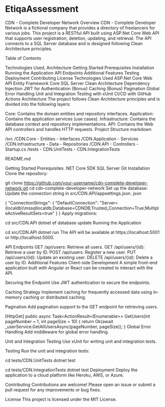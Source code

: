 # EtiqaAssessment
 
CDN - Complete Developer Network
Overview
CDN - Complete Developer Network is a fictional company that provides a directory of freelancers for various jobs. This project is a RESTful API built using ASP.Net Core Web API that supports user registration, deletion, updating, and retrieval. The API connects to a SQL Server database and is designed following Clean Architecture principles.

Table of Contents

Technologies Used,
Architecture
Getting Started
Prerequisites
Installation
Running the Application
API Endpoints
Additional Features
Testing
Deployment
Contributing
License
Technologies Used
ASP.Net Core Web API
Entity Framework Core
SQL Server
Clean Architecture
Dependency Injection
JWT for Authentication (Bonus)
Caching (Bonus)
Pagination
Global Error Handling
Unit and Integration Testing with xUnit
CI/CD with GitHub Actions
Architecture
The project follows Clean Architecture principles and is divided into the following layers:

Core: Contains the domain entities and repository interfaces.
Application: Contains the application services (use cases).
Infrastructure: Contains the database context and repository implementations.
API: Contains the Web API controllers and handles HTTP requests.
Project Structure
markdown

/src
  /CDN.Core
    - Entities
    - Interfaces
  /CDN.Application
    - Services
  /CDN.Infrastructure
    - Data
    - Repositories
  /CDN.API
    - Controllers
    - Startup.cs
  /tests
    - CDN.UnitTests
    - CDN.IntegrationTests
    
README.md

Getting Started
Prerequisites
.NET Core SDK
SQL Server
Git
Installation
Clone the repository:

git clone https://github.com/your-username/cdn-complete-developer-network.git
cd cdn-complete-developer-network
Set up the database:
Update the connection string in src/CDN.API/appsettings.json.
json

{
  "ConnectionStrings": {
    "DefaultConnection": "Server=(localdb)\\mssqllocaldb;Database=CDNDB;Trusted_Connection=True;MultipleActiveResultSets=true"
  }
}
Apply migrations:


cd src/CDN.API
dotnet ef database update
Running the Application


cd src/CDN.API
dotnet run
The API will be available at https://localhost:5001 or http://localhost:5000.

API Endpoints
GET /api/users: Retrieve all users.
GET /api/users/{id}: Retrieve a user by ID.
POST /api/users: Register a new user.
PUT /api/users/{id}: Update an existing user.
DELETE /api/users/{id}: Delete a user by ID.
Additional Features
Client-side Development
A simple front-end application built with Angular or React can be created to interact with the API.

Securing the Endpoint
Use JWT authentication to secure the endpoints.

Caching Strategy
Implement caching for frequently accessed data using in-memory caching or distributed caching.

Pagination
Add pagination support to the GET endpoint for retrieving users.


[HttpGet]
public async Task<ActionResult<IEnumerable<User>>> GetUsers(int pageNumber = 1, int pageSize = 10)
{
    return Ok(await _userService.GetAllUsersAsync(pageNumber, pageSize));
}
Global Error Handling
Add middleware for global error handling.

Unit and Integration Testing
Use xUnit for writing unit and integration tests.

Testing
Run the unit and integration tests:

cd tests/CDN.UnitTests
dotnet test

cd tests/CDN.IntegrationTests
dotnet test
Deployment
Deploy the application to a cloud platform like Heroku, AWS, or Azure.

Contributing
Contributions are welcome! Please open an issue or submit a pull request for any improvements or bug fixes.

License
This project is licensed under the MIT License.
